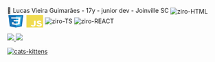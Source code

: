 📕 Lucas Vieira Guimarães - 17y - junior dev - Joinville SC  <img align="center" alt="ziro-HTML" height="30" width="40" src="https://cdn.jsdelivr.net/gh/devicons/devicon/icons/html5/html5-original.svg">
  <img align="center" alt="ziro-CSS" height="30" width="40" src="https://raw.githubusercontent.com/devicons/devicon/master/icons/css3/css3-original.svg">
  <img align="center" alt="ziro-Js" height="30" width="40" src="https://raw.githubusercontent.com/devicons/devicon/master/icons/javascript/javascript-plain.svg">
  <img align="center" alt="ziro-TS" height="30" width="40" src="https://cdn.jsdelivr.net/gh/devicons/devicon/icons/typescript/typescript-original.svg">
  <img align="center" alt="ziro-REACT" height="30" width="40" src="https://cdn.jsdelivr.net/gh/devicons/devicon/icons/react/react-original.svg">

<a href="https://github.com/Zzziiro">
  <img height="180em" src="https://github-readme-stats-sigma-five.vercel.app/api?username=Zzziiro&show_icons=true&theme=midnight-purple&include_all_commits=false&count_private=true"/>
  <img height="180em" src="https://github-readme-stats-sigma-five.vercel.app/api/top-langs/?username=Zzziiro&layout=compact&langs_count=7&theme=midnight-purple"/>
  
![cats-kittens](https://user-images.githubusercontent.com/83874799/215870303-4a3cb6c3-9bd0-4a85-be11-5a876f8e294f.gif)  
